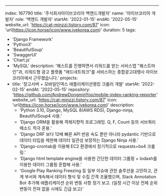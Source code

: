 ---
index:  167790
title: '주식회사아이브코리아 백엔드개발자'
name: '아이브코리아 개발자'
role: '백엔드 개발자'
startAt: '2022-01-15'
endAt: '2022-05-15'
website_url: 'https://cat-minzzi.tistory.com/87'
icon: 'url(https://icon.horse/icon/www.ivekorea.com)'
duration: 5
tags:
  - 'Django Framework'
  - 'Python3'
  - 'BeautifulSoup'
  - 'SwaggerUI'
  - 'Chart.js'
  - 'MySQL'
description: '퀘스트를 진행하면서 리워드를 받는 서비스앱 "퀘스트마인"과, 리워드형 광고 플랫폼 "애드네트워크"를 서비스하는 종합광고대행사 아이브코리아에서 근무했습니다.'
projects:
  - title: '장고서버 + 모바일인덱스 애플리케이션랭킹 크롤러 개발'
    startAt: '2022-02-15'
    endAt: '2022-05-15'
    repository: 'https://github.com/AndrewDongminYoo/mobile-index-ranking-reporter'
    website_url: 'https://cat-minzzi.tistory.com/87'
    icon: 'url(https://icon.horse/icon/www.ivekorea.com)'
    description:
      - 'Python 3.10, Django, MySQL 8(AWS RDS), Django-ninja, BeautifulSoup4 사용.'
      - 'Django ORM을 활용해 객체지향적 프로그래밍. Q, F, Count 등의 서브쿼리 메소드 적극 혼용.'
      - 'Django DRF 보다 12배 빠른 API 반응 속도 뿐만 아니라 pydantic 기반으로 데이터 타입을 제한해 데이터 일관성 보장하는 Django Ninja 사용.'
      - 'Django-crontab을 이용해 EC2 환경에서 정기적으로 requests+bs4 크롤링.'
      - 'Django html template engine을 사용한 간단한 데이터 그룹핑 + lodash를 이용한 데이터 그룹핑 혼합해 사용.'
      - 'Google Play Ranking Freezing 등 일부 이슈에 관한 솔루션을 고민하고, 관계 부서와 계속해서 데이터 형식 및 수집 간격 조율했으며, Slack Annotation Bot 추가해 애플리케이션 순위 변동 사항 정기 보고. (일정 시간 이상 전체 순위 변동이 전혀 없을 시에도 긴급 보고)'
